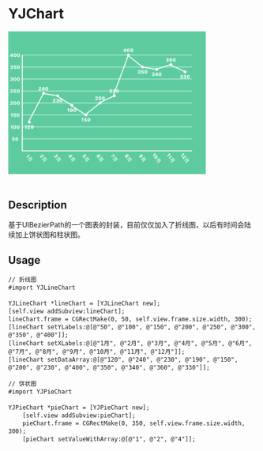 # YJChart
<div align="left">
<img src="https://github.com/yuejieee/YJChart/blob/master/%E6%95%88%E6%9E%9C%E5%9B%BE.png" width=400 />
</div>
<div align="right">
<img scr="https://github.com/yuejieee/YJChart/blob/master/%E9%A5%BC%E7%8A%B6%E5%9B%BE.png" width=400 />
</div>

## Description
基于UIBezierPath的一个图表的封装，目前仅仅加入了折线图，以后有时间会陆续加上饼状图和柱状图。

## Usage

```
// 折线图
#import YJLineChart

YJLineChart *lineChart = [YJLineChart new];
[self.view addSubview:lineChart];
lineChart.frame = CGRectMake(0, 50, self.view.frame.size.width, 300);
[lineChart setYLabels:@[@"50", @"100", @"150", @"200", @"250", @"300", @"350", @"400"]];
[lineChart setXLabels:@[@"1月", @"2月", @"3月", @"4月", @"5月", @"6月", @"7月", @"8月", @"9月", @"10月", @"11月", @"12月"]];
[lineChart setDataArray:@[@"120", @"240", @"230", @"190", @"150", @"200", @"230", @"400", @"350", @"340", @"360", @"330"]];

// 饼状图
#import YJPieChart

YJPieChart *pieChart = [YJPieChart new];
    [self.view addSubview:pieChart];
    pieChart.frame = CGRectMake(0, 350, self.view.frame.size.width, 300);
    [pieChart setValueWithArray:@[@"1", @"2", @"4"]];
```
